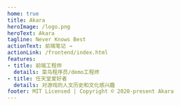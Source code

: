 ```yaml
---
home: true
title: Akara
heroImage: /logo.png
heroText: Akara
tagline: Never Knows Best
actionText: 前端笔记 →
actionLink: /frontend/index.html
features:
- title: 前端工程师
  details: 菜鸟程序员/demo工程师
- title: 任天堂爱好者
  details: 对游戏的人文历史和文化感兴趣
footer: MIT Licensed | Copyright © 2020-present Akara
---
```

